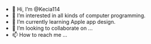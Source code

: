 - 👋 Hi, I’m @Kecia114
- 👀 I’m interested in all kinds of computer programming.
- 🌱 I’m currently learning Apple app design.
- 💞️ I’m looking to collaborate on ...
- 📫 How to reach me ...

<!---
Kecia114/Kecia114 is a ✨ special ✨ repository because its `README.md` (this file) appears on your GitHub profile.
You can click the Preview link to take a look at your changes.
--->
